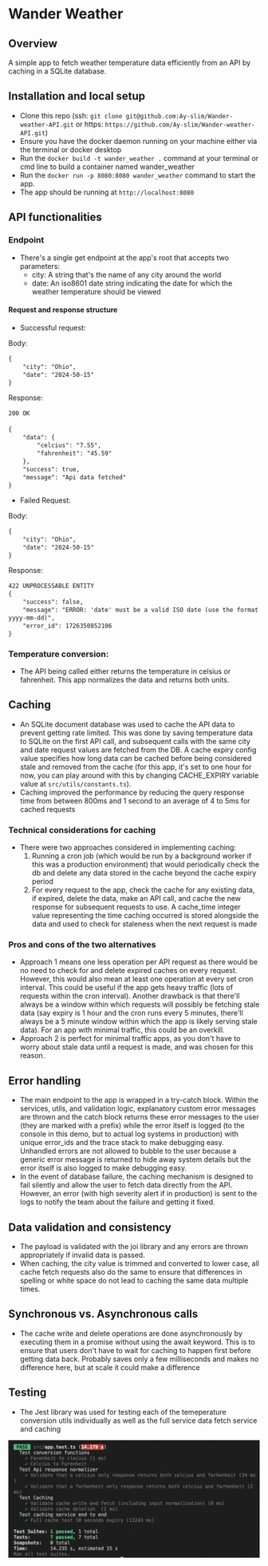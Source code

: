 # Wander Weather

## Overview

A simple app to fetch weather temperature data efficiently from an API by caching in a SQLite database.

## Installation and local setup

- Clone this repo (ssh: `git clone git@github.com:Ay-slim/Wander-weather-API.git` or https: `https://github.com/Ay-slim/Wander-weather-API.git`)
- Ensure you have the docker daemon running on your machine either via the terminal or docker desktop
- Run the `docker build -t wander_weather .` command at your terminal or cmd line to build a container named wander_weather
- Run the `docker run -p 8080:8080 wander_weather` command to start the app.
- The app should be running at `http://localhost:8080`

## API functionalities

### Endpoint

- There's a single get endpoint at the app's root that accepts two parameters:
  - city: A string that's the name of any city around the world
  - date: An iso8601 date string indicating the date for which the weather temperature should be viewed

#### Request and response structure

- Successful request:

Body:

```
{
    "city": "Ohio",
    "date": "2024-50-15"
}
```

Response:

```
200 OK

{
    "data": {
        "celcius": "7.55",
        "fahrenheit": "45.59"
    },
    "success": true,
    "message": "Api data fetched"
}
```

- Failed Request:

Body:

```
{
    "city": "Ohio",
    "date": "2024-50-15"
}
```

Response:

```
422 UNPROCESSABLE ENTITY
{
    "success": false,
    "message": "ERROR: 'date' must be a valid ISO date (use the format yyyy-mm-dd)",
    "error_id": 1726350852106
}
```

### Temperature conversion:

- The API being called either returns the temperature in celsius or fahrenheit. This app normalizes the data and returns both units.

## Caching

- An SQLite document database was used to cache the API data to prevent getting rate limited. This was done by saving temperature data to SQLite on the first API call, and subsequent calls with the same city and date request values are fetched from the DB. A cache expiry config value specifies how long data can be cached before being considered stale and removed from the cache (for this app, it's set to one hour for now, you can play around with this by changing CACHE_EXPIRY variable value at `src/utils/constants.ts`).
- Caching improved the performance by reducing the query response time from between 800ms and 1 second to an average of 4 to 5ms for cached requests

### Technical considerations for caching

- There were two approaches considered in implementing caching:
  1. Running a cron job (which would be run by a background worker if this was a production environment) that would periodically check the db and delete any data stored in the cache beyond the cache expiry period
  2. For every request to the app, check the cache for any existing data, if expired, delete the data, make an API call, and cache the new response for subsequent requests to use. A cache_time integer value representing the time caching occurred is stored alongside the data and used to check for staleness when the next request is made

### Pros and cons of the two alternatives

- Approach 1 means one less operation per API request as there would be no need to check for and delete expired caches on every request. However, this would also mean at least one operation at every set cron interval. This could be useful if the app gets heavy traffic (lots of requests within the cron interval). Another drawback is that there'll always be a window within which requests will possibly be fetching stale data (say expiry is 1 hour and the cron runs every 5 minutes, there'll always be a 5 minute window within which the app is likely serving stale data). For an app with minimal traffic, this could be an overkill.
- Approach 2 is perfect for minimal traffic apps, as you don't have to worry about stale data until a request is made, and was chosen for this reason.

## Error handling

- The main endpoint to the app is wrapped in a try-catch block. Within the services, utils, and validation logic, explanatory custom error messages are thrown and the catch block returns these error messages to the user (they are marked with a prefix) while the error itself is logged (to the console in this demo, but to actual log systems in production) with unique error_ids and the trace stack to make debugging easy. Unhandled errors are not allowed to bubble to the user because a generic error message is returned to hide away system details but the error itself is also logged to make debugging easy.
- In the event of database failure, the caching mechanism is designed to fail silently and allow the user to fetch data directly from the API. However, an error (with high severity alert if in production) is sent to the logs to notify the team about the failure and getting it fixed.

## Data validation and consistency

- The payload is validated with the joi library and any errors are thrown appropriately if invalid data is passed.
- When caching, the city value is trimmed and converted to lower case, all cache fetch requests also do the same to ensure that differences in spelling or white space do not lead to caching the same data multiple times.

## Synchronous vs. Asynchronous calls

- The cache write and delete operations are done asynchronously by executing them in a promise without using the await keyword. This is to ensure that users don't have to wait for caching to happen first before getting data back. Probably saves only a few milliseconds and makes no difference here, but at scale it could make a difference

## Testing

- The Jest library was used for testing each of the temeperature conversion utils individually as well as the full service data fetch service and caching

![alt text](<Screenshot 2024-09-14 at 9.09.03 PM.png>)
